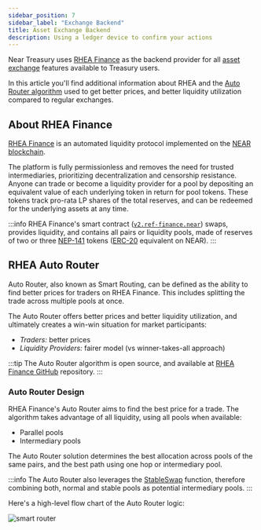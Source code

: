 ```yaml
---
sidebar_position: 7
sidebar_label: "Exchange Backend"
title: Asset Exchange Backend
description: Using a ledger device to confirm your actions
---
```


Near Treasury uses [RHEA Finance](#about-rhea-finance) as the backend provider for all [asset exchange](../assets.md) features available to Treasury users.

In this article you'll find additional information about RHEA and the [Auto Router algorithm](#rhea-auto-router) used to get better prices, and better liquidity utilization compared to regular exchanges.

## About RHEA Finance

[RHEA Finance](https://rhea.finance/) is an automated liquidity protocol implemented on the [NEAR blockchain](https://near.org).

The platform is fully permissionless and removes the need for trusted intermediaries, prioritizing decentralization and censorship resistance. Anyone can trade or become a liquidity provider for a pool by depositing an equivalent value of each underlying token in return for pool tokens.
These tokens track pro-rata LP shares of the total reserves, and can be redeemed for the underlying assets at any time.

:::info
RHEA Finance's smart contract ([`v2.ref-finance.near`](https://github.com/ref-finance/ref-contracts)) swaps, provides liquidity, and contains all pairs or liquidity pools, made of reserves of two or three [NEP-141](https://nomicon.io/Standards/FungibleToken/Core) tokens ([ERC-20](https://eips.ethereum.org/EIPS/eip-20) equivalent on NEAR).
:::

## RHEA Auto Router

Auto Router, also known as Smart Routing, can be defined as the ability to find better prices for traders on RHEA Finance. This includes splitting the trade across multiple pools at once.

The Auto Router offers better prices and better liquidity utilization, and ultimately creates a win-win situation for market participants:

-    _Traders:_ better prices
-    _Liquidity Providers:_ fairer model (vs winner-takes-all approach)

:::tip
The Auto Router algorithm is open source, and available at [RHEA Finance GitHub](https://github.com/ref-finance/ref-ui/blob/main/src/services/smartRouteLogicWorker/smartRouteLogicSimple.js) repository.
:::

### Auto Router Design

RHEA Finance's Auto Router aims to find the best price for a trade. The algorithm takes advantage of all liquidity, using all pools when available:

-    Parallel pools
-    Intermediary pools

The Auto Router solution determines the best allocation across pools of the same pairs, and the best path using one hop or intermediary pool.

:::info
The Auto Router also leverages the [StableSwap](https://curve.fi/files/stableswap-paper.pdf) function, therefore combining both, normal and stable pools as potential intermediary pools.
:::

Here's a high-level flow chart of the Auto Router logic:

<div class="screenshot">

![smart router](/img/assets/smart-route.jpg)

</div>
